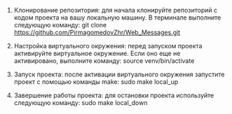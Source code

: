 1) Клонирование репозитория:
    для начала клонируйте репозиторий с кодом проекта на вашу локальную машину. В терминале выполните следующую команду:
	git clone https://github.com/PirmagomedovZhr/Web_Messages.git

2) Настройка виртуального окружения:
    перед запуском проекта активируйте виртуальное окружение. Если оно еще не активировано, выполните команду:
	source venv/bin/activate

3) Запуск проекта:
    после активации виртуального окружения запустите проект с помощью команды make:
	sudo make local_up

4) Завершение работы проекта:
    для остановки проекта используйте следующую команду:
	sudo make local_down

